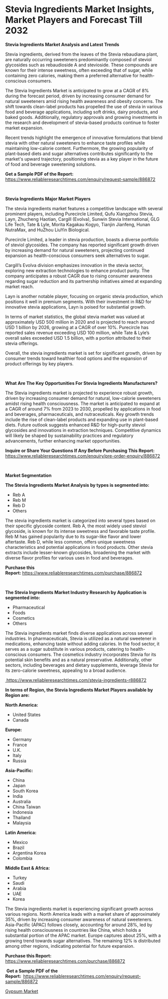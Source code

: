 <p><h1>Stevia Ingredients Market Insights, Market Players and Forecast Till 2032</h1></p><p><strong>Stevia Ingredients Market Analysis and Latest Trends</strong></p>
<p><p>Stevia ingredients, derived from the leaves of the Stevia rebaudiana plant, are naturally occurring sweeteners predominantly composed of steviol glycosides such as rebaudioside A and stevioside. These compounds are known for their intense sweetness, often exceeding that of sugar, while containing zero calories, making them a preferred alternative for health-conscious consumers.</p><p>The Stevia Ingredients Market is anticipated to grow at a CAGR of 8% during the forecast period, driven by increasing consumer demand for natural sweeteners amid rising health awareness and obesity concerns. The shift towards clean-label products has propelled the use of stevia in various food and beverage applications, including soft drinks, dairy products, and baked goods. Additionally, regulatory approvals and growing investments in the research and development of stevia-based products continue to foster market expansion. </p><p>Recent trends highlight the emergence of innovative formulations that blend stevia with other natural sweeteners to enhance taste profiles while maintaining low-calorie content. Furthermore, the growing popularity of plant-based diets and sugar alternatives contributes significantly to the market's upward trajectory, positioning stevia as a key player in the future of food and beverage sweetening solutions.</p></p>
<p><strong>Get a Sample PDF of the Report:&nbsp;</strong> <a href="https://www.reliableresearchtimes.com/enquiry/request-sample/886872?utm_campaign=2940&utm_medium=2&utm_source=Github&utm_content=ia&utm_term=31032025&utm_id=stevia-ingredients">https://www.reliableresearchtimes.com/enquiry/request-sample/886872</a></p>
<p>&nbsp;</p>
<p><strong>Stevia Ingredients Major Market Players</strong></p>
<p><p>The stevia ingredients market features a competitive landscape with several prominent players, including Purecircle Limited, Qufu Xiangzhou Stevia, Layn, Zhucheng Haotian, Cargill (Evolva), Sunwin Stevia International, GLG Life Tech, Tate & Lyle, Morita Kagakau Kogyo, Tianjin Jianfeng, Hunan NutraMax, and HuZhou LiuYin Biological. </p><p>Purecircle Limited, a leader in stevia production, boasts a diverse portfolio of steviol glycosides. The company has reported significant growth driven by increasing demand for natural sweeteners, projecting continued expansion as health-conscious consumers seek alternatives to sugar. </p><p>Cargill’s Evolva division emphasizes innovation in the stevia sector, exploring new extraction technologies to enhance product purity. The company anticipates a robust CAGR due to rising consumer awareness regarding sugar reduction and its partnership initiatives aimed at expanding market reach.</p><p>Layn is another notable player, focusing on organic stevia production, which positions it well in premium segments. With their investment in R&D for innovative stevia applications, Layn is poised for substantial growth. </p><p>In terms of market statistics, the global stevia market was valued at approximately USD 500 million in 2020 and is projected to reach around USD 1 billion by 2026, growing at a CAGR of over 10%. Purecircle has reported sales revenue exceeding USD 100 million, while Tate & Lyle’s overall sales exceeded USD 1.5 billion, with a portion attributed to their stevia offerings.</p><p>Overall, the stevia ingredients market is set for significant growth, driven by consumer trends toward healthier food options and the expansion of product offerings by key players.</p></p>
<p>&nbsp;</p>
<p><strong>What Are The Key Opportunities For Stevia Ingredients Manufacturers?</strong></p>
<p><p>The Stevia ingredients market is projected to experience robust growth, driven by increasing consumer demand for natural, low-calorie sweeteners amidst rising health consciousness. The market is anticipated to expand at a CAGR of around 7% from 2023 to 2030, propelled by applications in food and beverages, pharmaceuticals, and nutraceuticals. Key growth trends include the rise of clean-label products and expanding use in plant-based diets. Future outlook suggests enhanced R&D for high-purity steviol glycosides and innovations in extraction techniques. Competitive dynamics will likely be shaped by sustainability practices and regulatory advancements, further enhancing market opportunities.</p></p>
<p><strong>Inquire or Share Your Questions If Any Before Purchasing This Report:</strong> <a href="https://www.reliableresearchtimes.com/enquiry/pre-order-enquiry/886872?utm_campaign=2940&utm_medium=2&utm_source=Github&utm_content=ia&utm_term=31032025&utm_id=stevia-ingredients">https://www.reliableresearchtimes.com/enquiry/pre-order-enquiry/886872</a></p>
<p>&nbsp;</p>
<p><strong>Market Segmentation</strong></p>
<p><strong>The Stevia Ingredients Market Analysis by types is segmented into:</strong></p>
<p><ul><li>Reb A</li><li>Reb M</li><li>Reb D</li><li>Others</li></ul></p>
<p><p>The stevia ingredients market is categorized into several types based on their specific glycoside content. Reb A, the most widely used steviol glycoside, is known for its intense sweetness and favorable taste profile. Reb M has gained popularity due to its sugar-like flavor and lower aftertaste. Reb D, while less common, offers unique sweetness characteristics and potential applications in food products. Other stevia extracts include lesser-known glycosides, broadening the market with diverse flavor profiles for various uses in food and beverages.</p></p>
<p><strong>Purchase this Report:&nbsp;</strong><a href="https://www.reliableresearchtimes.com/purchase/886872?utm_campaign=2940&utm_medium=2&utm_source=Github&utm_content=ia&utm_term=31032025&utm_id=stevia-ingredients">https://www.reliableresearchtimes.com/purchase/886872</a></p>
<p>&nbsp;</p>
<p><strong>The Stevia Ingredients Market Industry Research by Application is segmented into:</strong></p>
<p><ul><li>Pharmaceutical</li><li>Foods</li><li>Cosmetics</li><li>Others</li></ul></p>
<p><p>The Stevia ingredients market finds diverse applications across several industries. In pharmaceuticals, Stevia is utilized as a natural sweetener in medications, enhancing taste without adding calories. In the food sector, it serves as a sugar substitute in various products, catering to health-conscious consumers. The cosmetics industry incorporates Stevia for its potential skin benefits and as a natural preservative. Additionally, other sectors, including beverages and dietary supplements, leverage Stevia for its zero-calorie sweetness, appealing to a broad audience.</p></p>
<p><a href="https://www.reliableresearchtimes.com/stevia-ingredients-r886872?utm_campaign=2940&utm_medium=2&utm_source=Github&utm_content=ia&utm_term=31032025&utm_id=stevia-ingredients">&nbsp;https://www.reliableresearchtimes.com/stevia-ingredients-r886872</a></p>
<p><strong>In terms of Region, the Stevia Ingredients Market Players available by Region are:</strong></p>
<p>
    <p> <strong> North America: </strong>
        <ul>
            <li>United States</li>
            <li>Canada</li>
        </ul>
        </p> 
    <p> <strong> Europe: </strong>
        <ul>
            <li>Germany</li>
            <li>France</li>
            <li>U.K.</li>
            <li>Italy</li>
            <li>Russia</li>
        </ul>
        </p> 
    <p> <strong> Asia-Pacific: </strong>
        <ul>
            <li>China</li>
            <li>Japan</li>
            <li>South Korea</li>
            <li>India</li>
            <li>Australia</li>
            <li>China Taiwan</li>
            <li>Indonesia</li>
            <li>Thailand</li>
            <li>Malaysia</li>
        </ul>
        </p> 
    <p> <strong> Latin America: </strong>
        <ul>
            <li>Mexico</li>
            <li>Brazil</li>
            <li>Argentina Korea</li>
            <li>Colombia</li>
        </ul>
        </p> 
    <p> <strong> Middle East & Africa: </strong>
        <ul>
            <li>Turkey</li>
            <li>Saudi</li>
            <li>Arabia</li>
            <li>UAE</li>
            <li>Korea</li>
        </ul>
    </p>
    </p>
<p><p>The Stevia ingredients market is experiencing significant growth across various regions. North America leads with a market share of approximately 35%, driven by increasing consumer awareness of natural sweeteners. Asia-Pacific (APAC) follows closely, accounting for around 28%, led by rising health consciousness in countries like China, which holds a substantial portion of the APAC market. Europe captures about 25%, with a growing trend towards sugar alternatives. The remaining 12% is distributed among other regions, indicating potential for future expansion.</p></p>
<p><strong>Purchase this Report: </strong><a href="https://www.reliableresearchtimes.com/purchase/886872?utm_campaign=2940&utm_medium=2&utm_source=Github&utm_content=ia&utm_term=31032025&utm_id=stevia-ingredients">https://www.reliableresearchtimes.com/purchase/886872</a></p>
<p>&nbsp;<strong>Get a Sample PDF of the Report:&nbsp;&nbsp;</strong><a href="https://www.reliableresearchtimes.com/enquiry/request-sample/886872?utm_campaign=2940&utm_medium=2&utm_source=Github&utm_content=ia&utm_term=31032025&utm_id=stevia-ingredients">https://www.reliableresearchtimes.com/enquiry/request-sample/886872</a></p>
<p><strong></strong></p>
<p><p><a href="https://github.com/ajegiobitsa/Market-Research-Report-List-1/blob/main/gypsum-market.md?utm_campaign=2940&utm_medium=2&utm_source=Github&utm_content=ia&utm_term=31032025&utm_id=stevia-ingredients">Gypsum Market</a></p></p>